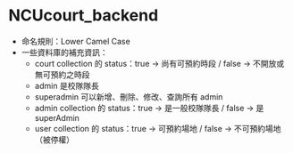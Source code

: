 # NCUcourt_backend
- 命名規則：Lower Camel Case
- 一些資料庫的補充資訊：
   - court collection 的 status：true -> 尚有可預約時段 / false -> 不開放或無可預約之時段
   - admin 是校隊隊長
   - superadmin 可以新增、刪除、修改、查詢所有 admin
   - admin collection 的 status：true -> 是一般校隊隊長 / false -> 是 superAdmin
   - user collection 的 status：true -> 可預約場地 / false -> 不可預約場地（被停權）
   
